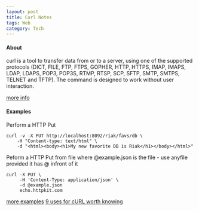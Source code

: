 ```yaml
---
layout: post
title: Curl Notes
tags: Web
category: Tech
---
```


#### About ####

curl is a tool to transfer data from or to a server, using one of the supported protocols (DICT, FILE, FTP, FTPS, GOPHER, HTTP, HTTPS, IMAP, IMAPS, LDAP, LDAPS, POP3, POP3S, RTMP, RTSP, SCP, SFTP, SMTP, SMTPS, TELNET and TFTP). The command is designed to work without user interaction.

[more info](http://curl.haxx.se/docs/manpage.html)

#### Examples ####

Perform a HTTP Put

~~~
curl -v -X PUT http://localhost:8092/riak/favs/db \
	-H "Content-type: text/html" \
	-d "<html><body><h1>My new favorite DB is Riak</h1></body></html>"
~~~

Peform a HTTP Put from file where @example.json is the file - use anyfile provided it has @ infront of it  

~~~
curl -X PUT \
     -H 'Content-Type: application/json' \
     -d @example.json
     echo.httpkit.com
~~~

[more examples](http://www.thegeekstuff.com/2012/04/curl-examples/)
[9 uses for cURL worth knowing](http://httpkit.com/resources/HTTP-from-the-Command-Line/)

